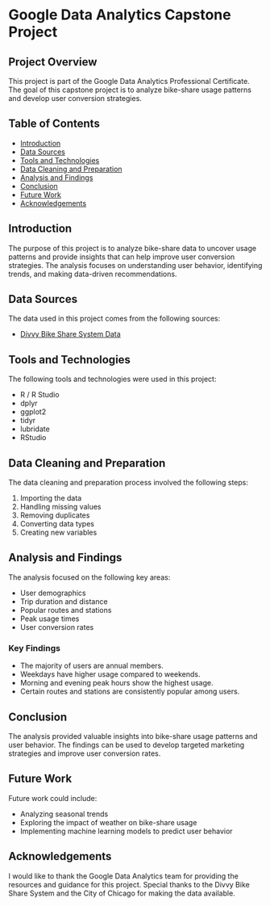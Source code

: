 # Google Data Analytics Capstone Project

## Project Overview
This project is part of the Google Data Analytics Professional Certificate. The goal of this capstone project is to analyze bike-share usage patterns and develop user conversion strategies.

## Table of Contents
- [Introduction](#introduction)
- [Data Sources](#data-sources)
- [Tools and Technologies](#tools-and-technologies)
- [Data Cleaning and Preparation](#data-cleaning-and-preparation)
- [Analysis and Findings](#analysis-and-findings)
- [Conclusion](#conclusion)
- [Future Work](#future-work)
- [Acknowledgements](#acknowledgements)

## Introduction
The purpose of this project is to analyze bike-share data to uncover usage patterns and provide insights that can help improve user conversion strategies. The analysis focuses on understanding user behavior, identifying trends, and making data-driven recommendations.

## Data Sources
The data used in this project comes from the following sources:
- [Divvy Bike Share System Data](https://www.divvybikes.com/system-data)
  
## Tools and Technologies
The following tools and technologies were used in this project:
- R / R Studio
- dplyr
- ggplot2
- tidyr
- lubridate
- RStudio

## Data Cleaning and Preparation
The data cleaning and preparation process involved the following steps:
1. Importing the data
2. Handling missing values
3. Removing duplicates
4. Converting data types
5. Creating new variables

## Analysis and Findings
The analysis focused on the following key areas:
- User demographics
- Trip duration and distance
- Popular routes and stations
- Peak usage times
- User conversion rates

### Key Findings
- The majority of users are annual members.
- Weekdays have higher usage compared to weekends.
- Morning and evening peak hours show the highest usage.
- Certain routes and stations are consistently popular among users.

## Conclusion
The analysis provided valuable insights into bike-share usage patterns and user behavior. The findings can be used to develop targeted marketing strategies and improve user conversion rates.

## Future Work
Future work could include:
- Analyzing seasonal trends
- Exploring the impact of weather on bike-share usage
- Implementing machine learning models to predict user behavior

## Acknowledgements
I would like to thank the Google Data Analytics team for providing the resources and guidance for this project. Special thanks to the Divvy Bike Share System and the City of Chicago for making the data available.
